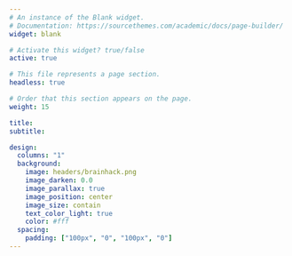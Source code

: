 ```yaml
---
# An instance of the Blank widget.
# Documentation: https://sourcethemes.com/academic/docs/page-builder/
widget: blank

# Activate this widget? true/false
active: true

# This file represents a page section.
headless: true

# Order that this section appears on the page.
weight: 15

title: 
subtitle:

design:
  columns: "1"
  background:
    image: headers/brainhack.png
    image_darken: 0.0
    image_parallax: true
    image_position: center
    image_size: contain
    text_color_light: true
    color: #fff
  spacing:
    padding: ["100px", "0", "100px", "0"]
---
```

